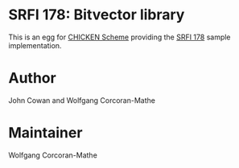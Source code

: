 # SRFI 178: Bitvector library

This is an egg for [CHICKEN Scheme](https://call-cc.org) providing
the [SRFI 178](https://srfi.schemers.org/srfi-178/) sample
implementation.

# Author

John Cowan and Wolfgang Corcoran-Mathe

# Maintainer

Wolfgang Corcoran-Mathe
